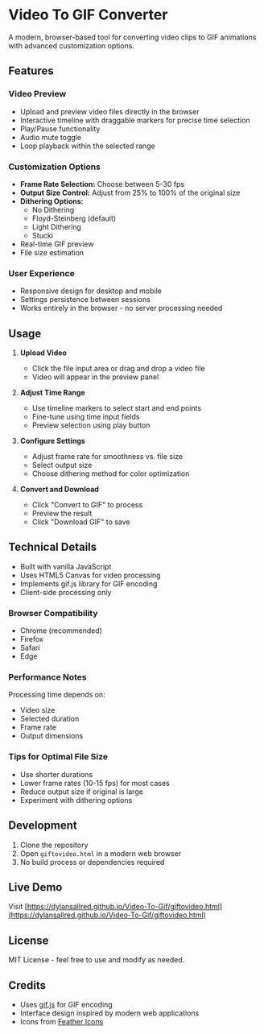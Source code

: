 # Video To GIF Converter

A modern, browser-based tool for converting video clips to GIF animations with advanced customization options.

## Features

### Video Preview
- Upload and preview video files directly in the browser
- Interactive timeline with draggable markers for precise time selection
- Play/Pause functionality
- Audio mute toggle
- Loop playback within the selected range

### Customization Options
- **Frame Rate Selection:** Choose between 5-30 fps
- **Output Size Control:** Adjust from 25% to 100% of the original size
- **Dithering Options:**
  - No Dithering
  - Floyd-Steinberg (default)
  - Light Dithering
  - Stucki
- Real-time GIF preview
- File size estimation

### User Experience
- Responsive design for desktop and mobile
- Settings persistence between sessions
- Works entirely in the browser - no server processing needed

## Usage

1. **Upload Video**
   - Click the file input area or drag and drop a video file
   - Video will appear in the preview panel

2. **Adjust Time Range**
   - Use timeline markers to select start and end points
   - Fine-tune using time input fields
   - Preview selection using play button

3. **Configure Settings**
   - Adjust frame rate for smoothness vs. file size
   - Select output size
   - Choose dithering method for color optimization

4. **Convert and Download**
   - Click "Convert to GIF" to process
   - Preview the result
   - Click "Download GIF" to save

## Technical Details

- Built with vanilla JavaScript
- Uses HTML5 Canvas for video processing
- Implements gif.js library for GIF encoding
- Client-side processing only

### Browser Compatibility
- Chrome (recommended)
- Firefox
- Safari
- Edge

### Performance Notes
Processing time depends on:
- Video size
- Selected duration
- Frame rate
- Output dimensions

### Tips for Optimal File Size
- Use shorter durations
- Lower frame rates (10-15 fps) for most cases
- Reduce output size if original is large
- Experiment with dithering options

## Development

1. Clone the repository
2. Open `giftovideo.html` in a modern web browser
3. No build process or dependencies required

## Live Demo
Visit [https://dylansallred.github.io/Video-To-Gif/giftovideo.html](https://dylansallred.github.io/Video-To-Gif/giftovideo.html)

## License
MIT License - feel free to use and modify as needed.

## Credits
- Uses [gif.js](https://jnordberg.github.io/gif.js/) for GIF encoding
- Interface design inspired by modern web applications
- Icons from [Feather Icons](https://feathericons.com/)
